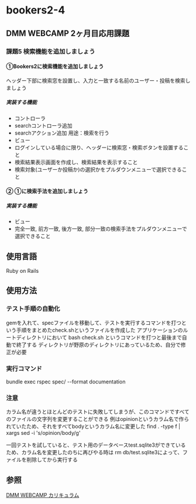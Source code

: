 # bookers2-4
## DMM WEBCAMP 2ヶ月目応用課題

### 課題5 検索機能を追加しましょう

#### ①Bookers2に検索機能を追加しましょう
ヘッダー下部に検索窓を設置し、入力と一致する名前のユーザー・投稿を検索しましょう
##### 実装する機能
* コントローラ
* searchコントローラ追加
* searchアクション追加 用途：検索を行う
* ビュー
* ログインしている場合に限り、ヘッダーに検索窓・検索ボタンを設置すること
* 検索結果表示画面を作成し、検索結果を表示すること
* 検索対象(ユーザーか投稿か)の選択かをプルダウンメニューで選択できること

#### ② ①に検索手法を追加しましょう
##### 実装する機能
* ビュー
* 完全一致, 前方一致, 後方一致, 部分一致の検索手法をプルダウンメニューで選択できること

## 使用言語
Ruby on Rails

## 使用方法
### テスト手順の自動化
gemを入れて、specファイルを移動して、テストを実行するコマンドを打つという手順をまとめたcheck.shというファイルを作成した
アプリケーションのルートディレクトリにおいて
bash check.sh
というコマンドを打つと最後まで自動で終了する
ディレクトリが野原のディレクトリにあっているため、自分で修正が必要

### 実行コマンド
bundle exec rspec spec/ --format documentation

### 注意
カラム名が違うとほとんどのテストに失敗してしまうが、このコマンドですべてのファイルの文字列を変更することができる
例はopinionというカラム名で作られていたため、それをすべてbodyというカラム名に変更した
find . -type f | xargs sed -i 's/opinion/body/g'

一回テストを試していると、テスト用のデータベースtest.sqlite3ができているため、カラム名を変更したのちに再びやる時は
rm db/test.sqlite3によって、ファイルを削除してから実行する


## 参照
[DMM WEBCAMP カリキュラム](https://web-camp.online/lesson/curriculums)

